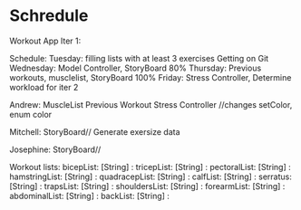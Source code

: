 # Schredule
Workout App Iter 1:

Schedule:
Tuesday: filling lists with at least 3 exercises
Getting on Git
Wednesday: Model Controller, StoryBoard 80%
Thursday: Previous workouts, musclelist, StoryBoard 100%
Friday: Stress Controller, Determine workload for iter 2


Andrew:
MuscleList
Previous Workout
Stress Controller //changes setColor, enum color

Mitchell:
StoryBoard//
Generate exersize data

Josephine:
StoryBoard//

Workout lists: 
bicepList: [String] :
tricepList: [String] :
pectoralList: [String] :
hamstringList: [String] :
quadracepList: [String] :
calfList: [String] :
serratus: [String] :
trapsList: [String] :
shouldersList: [String] :
forearmList: [String] :
abdominalList: [String] :
backList: [String] :
